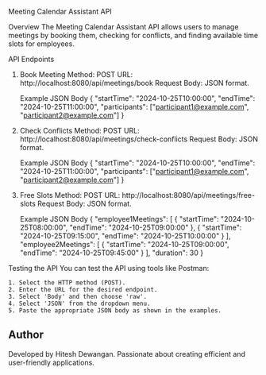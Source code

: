 Meeting Calendar Assistant API

Overview
The Meeting Calendar Assistant API allows users to manage meetings by booking them, checking for conflicts, and finding available time slots for employees.

API Endpoints

1. Book Meeting
    Method: POST
    URL: http://localhost:8080/api/meetings/book
    Request Body: JSON format.

    Example JSON Body
    {
        "startTime": "2024-10-25T10:00:00",
        "endTime": "2024-10-25T11:00:00",
        "participants": ["participant1@example.com", "participant2@example.com"]
    }

2. Check Conflicts
    Method: POST
    URL: http://localhost:8080/api/meetings/check-conflicts
    Request Body: JSON format.

    Example JSON Body
    {
        "startTime": "2024-10-25T10:00:00",
        "endTime": "2024-10-25T11:00:00",
        "participants": ["participant1@example.com", "participant2@example.com"]
    }

3. Free Slots
    Method: POST
    URL: http://localhost:8080/api/meetings/free-slots
    Request Body: JSON format.

    Example JSON Body
    {
    "employee1Meetings": [
        {
            "startTime": "2024-10-25T08:00:00",
            "endTime": "2024-10-25T09:00:00"
        },
        {
            "startTime": "2024-10-25T09:15:00",
            "endTime": "2024-10-25T10:00:00"
        }
    ],
    "employee2Meetings": [
        {
            "startTime": "2024-10-25T09:00:00",
            "endTime": "2024-10-25T09:45:00"
        }
    ],
    "duration": 30
    }


Testing the API
You can test the API using tools like Postman:

    1. Select the HTTP method (POST).
    2. Enter the URL for the desired endpoint.
    3. Select 'Body' and then choose 'raw'.
    4. Select 'JSON' from the dropdown menu.
    5. Paste the appropriate JSON body as shown in the examples.


## Author
Developed by Hitesh Dewangan. Passionate about creating efficient and user-friendly applications.
